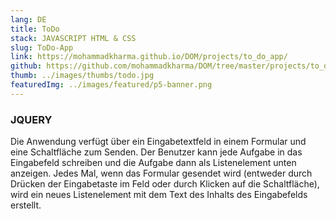 ```yaml
---
lang: DE
title: ToDo
stack: JAVASCRIPT HTML & CSS
slug: ToDo-App
link: https://mohammadkharma.github.io/DOM/projects/to_do_app/
github: https://github.com/mohammadkharma/DOM/tree/master/projects/to_do_app
thumb: ../images/thumbs/todo.jpg
featuredImg: ../images/featured/p5-banner.png
---
```


### JQUERY

Die Anwendung verfügt über ein Eingabetextfeld in einem Formular und eine Schaltfläche zum Senden. Der Benutzer kann jede Aufgabe in das Eingabefeld schreiben und die Aufgabe dann als Listenelement unten anzeigen. Jedes Mal, wenn das Formular gesendet wird (entweder durch Drücken der Eingabetaste im Feld oder durch Klicken auf die Schaltfläche), wird ein neues Listenelement mit dem Text des Inhalts des Eingabefelds erstellt.
